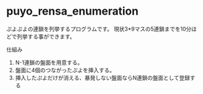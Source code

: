 # puyo_rensa_enumeration

ぷよぷよの連鎖を列挙するプログラムです。
現状3*9マスの5連鎖までを10分ほどで列挙する事ができます。

仕組み

1. N-1連鎖の盤面を用意する。
2. 盤面に4個のつながったぷよを挿入する。
3. 挿入したぷよだけが消える、暴発しない盤面ならN連鎖の盤面として登録する
